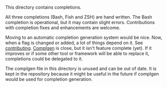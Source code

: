 This directory contains completions.

All three completions (Bash, Fish and ZSH) are hand written. The Bash completion
is operational, but it may contain slight errors. Contributions with completion
fixes and enhancements are welcome.

Moving to an automatic completion generation system would be nice. Now, when a
flag is changed or added, a lot of things depend on it. See
[contributing](../CONTRIBUTING.md#commandline-arguments).
[Complgen](https://github.com/adaszko/complgen) is close, but it isn't feature
complete (yet). If it improves or if some other tool or framework will be able
to replace it, completions could be delegated to it.

The complgen file in this directory is unused and can be out of date. It is kept
in the repository because it might be useful in the future if complgen would
be used for completion generation.
